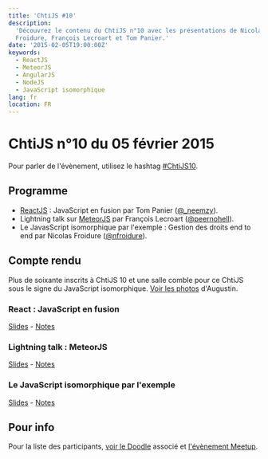 ```yaml
---
title: 'ChtiJS #10'
description:
  'Découvrez le contenu du ChtiJS n°10 avec les présentations de Nicolas
  Froidure, François Lecroart et Tom Panier.'
date: '2015-02-05T19:00:00Z'
keywords:
  - ReactJS
  - MeteorJS
  - AngularJS
  - NodeJS
  - JavaScript isomorphique
lang: fr
location: FR
---
```


# ChtiJS n°10 du 05 février 2015

Pour parler de l'évènement, utilisez le hashtag
[#ChtiJS10](https://twitter.com/search?q=%23ChtiJS10&src=hash).

## Programme

- [ReactJS](http://reactjs.org/) : JavaScript en fusion par Tom Panier
  ([@\_neemzy](https://twitter.com/_neemzy)).
- Lightning talk sur [MeteorJS](https://meteorjs.org) par François Lecroart
  ([@peernohell](https://twitter.com/peernohell)).
- Le JavasScript isomorphique par l'exemple : Gestion des droits end to end par
  Nicolas Froidure ([@nfroidure](https://twitter.com/nfroidure)).
  
## Compte rendu

Plus de soixante inscrits à ChtiJS 10 et une salle comble pour ce ChtiJS sous le
signe du JavaScript isomorphique.
[Voir les photos](https://www.flickr.com/photos/ashassin/sets/72157648338794143)
d'Augustin.

### React : JavaScript en fusion

[Slides](http://slides.com/neemzy/react#/) -
[Notes](https://twitter.com/_flexbox/status/563410517579276288/photo/1)

### Lightning talk : MeteorJS

[Slides](https://docs.google.com/presentation/d/1xohSU3eG63rNZkjzGJkSrB6IX3pm9oYSmt8hf1Tfzes/edit?usp=sharing) -
[Notes](https://twitter.com/_flexbox/status/563468793239072768/photo/1)

### Le JavaScript isomorphique par l'exemple

[Slides](http://slides.com/nfroidure/isomorphisme_par_exemple#/) -
[Notes](https://twitter.com/_flexbox/status/563423191411200000/photo/1)

## Pour info

Pour la liste des participants,
[voir le Doodle](http://doodle.com/bmn94a7454xwu4y5) associé et
[l'évènement Meetup](http://www.meetup.com/FranceJS/events/219801991/).
